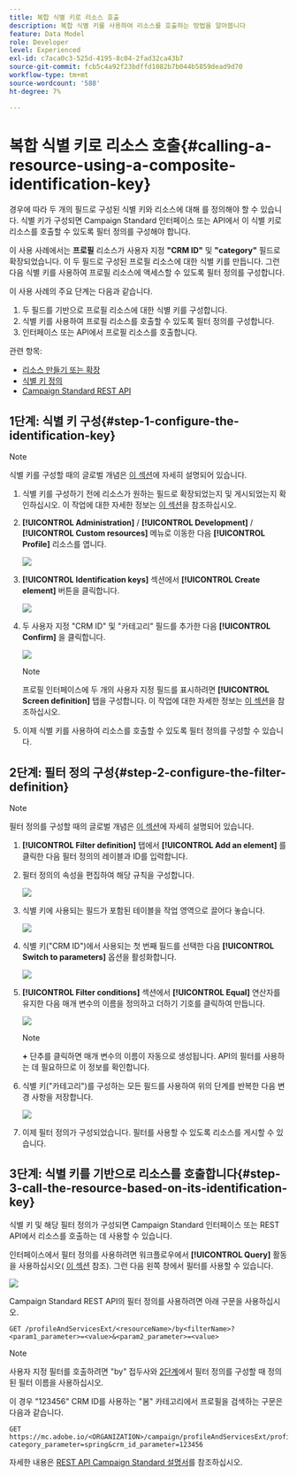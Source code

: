 ```yaml
---
title: 복합 식별 키로 리소스 호출
description: 복합 식별 키를 사용하여 리소스를 호출하는 방법을 알아봅니다
feature: Data Model
role: Developer
level: Experienced
exl-id: c7aca0c3-525d-4195-8c04-2fad32ca43b7
source-git-commit: fcb5c4a92f23bdffd1082b7b044b5859dead9d70
workflow-type: tm+mt
source-wordcount: '588'
ht-degree: 7%

---
```


# 복합 식별 키로 리소스 호출{#calling-a-resource-using-a-composite-identification-key}

경우에 따라 두 개의 필드로 구성된 식별 키와 리소스에 대해 를 정의해야 할 수 있습니다. 식별 키가 구성되면 Campaign Standard 인터페이스 또는 API에서 이 식별 키로 리소스를 호출할 수 있도록 필터 정의를 구성해야 합니다.

이 사용 사례에서는 **프로필** 리소스가 사용자 지정 **&quot;CRM ID&quot;** 및 **&quot;category&quot;** 필드로 확장되었습니다. 이 두 필드로 구성된 프로필 리소스에 대한 식별 키를 만듭니다. 그런 다음 식별 키를 사용하여 프로필 리소스에 액세스할 수 있도록 필터 정의를 구성합니다.

이 사용 사례의 주요 단계는 다음과 같습니다.

1. 두 필드를 기반으로 프로필 리소스에 대한 식별 키를 구성합니다.
1. 식별 키를 사용하여 프로필 리소스를 호출할 수 있도록 필터 정의를 구성합니다.
1. 인터페이스 또는 API에서 프로필 리소스를 호출합니다.

관련 항목:

* [리소스 만들기 또는 확장](../../developing/using/creating-or-extending-the-resource.md)
* [식별 키 정의](../../developing/using/configuring-the-resource-s-data-structure.md#defining-identification-keys)
* [Campaign Standard REST API](../../api/using/get-started-apis.md)

## 1단계: 식별 키 구성{#step-1-configure-the-identification-key}

>[!NOTE]
> 식별 키를 구성할 때의 글로벌 개념은 [이 섹션](../../developing/using/configuring-the-resource-s-data-structure.md#defining-identification-keys)에 자세히 설명되어 있습니다.

1. 식별 키를 구성하기 전에 리소스가 원하는 필드로 확장되었는지 및 게시되었는지 확인하십시오. 이 작업에 대한 자세한 정보는 [이 섹션](../../developing/using/creating-or-extending-the-resource.md)을 참조하십시오.

1. **[!UICONTROL Administration]** / **[!UICONTROL Development]** / **[!UICONTROL Custom resources]** 메뉴로 이동한 다음 **[!UICONTROL Profile]** 리소스를 엽니다.

   ![](assets/uc_idkey1.png)

1. **[!UICONTROL Identification keys]** 섹션에서 **[!UICONTROL Create element]** 버튼을 클릭합니다.

   ![](assets/uc_idkey2.png)

1. 두 사용자 지정 &quot;CRM ID&quot; 및 &quot;카테고리&quot; 필드를 추가한 다음 **[!UICONTROL Confirm]** 을 클릭합니다.

   ![](assets/uc_idkey3.png)

   >[!NOTE]
   > 프로필 인터페이스에 두 개의 사용자 지정 필드를 표시하려면 **[!UICONTROL Screen definition]** 탭을 구성합니다. 이 작업에 대한 자세한 정보는 [이 섹션](../../developing/using/configuring-the-screen-definition.md)을 참조하십시오.

1. 이제 식별 키를 사용하여 리소스를 호출할 수 있도록 필터 정의를 구성할 수 있습니다.

## 2단계: 필터 정의 구성{#step-2-configure-the-filter-definition}

>[!NOTE]
> 필터 정의를 구성할 때의 글로벌 개념은 [이 섹션](../../developing/using/configuring-filter-definition.md)에 자세히 설명되어 있습니다.

1. **[!UICONTROL Filter definition]** 탭에서 **[!UICONTROL Add an element]** 를 클릭한 다음 필터 정의의 레이블과 ID를 입력합니다.

1. 필터 정의의 속성을 편집하여 해당 규칙을 구성합니다.

   ![](assets/uc_idkey4.png)

1. 식별 키에 사용되는 필드가 포함된 테이블을 작업 영역으로 끌어다 놓습니다.

   ![](assets/uc_idkey5.png)

1. 식별 키(&quot;CRM ID&quot;)에서 사용되는 첫 번째 필드를 선택한 다음 **[!UICONTROL Switch to parameters]** 옵션을 활성화합니다.

   ![](assets/uc_idkey6.png)

1. **[!UICONTROL Filter conditions]** 섹션에서 **[!UICONTROL Equal]** 연산자를 유지한 다음 매개 변수의 이름을 정의하고 더하기 기호를 클릭하여 만듭니다.

   ![](assets/uc_idkey7.png)

   >[!NOTE]
   > **+** 단추를 클릭하면 매개 변수의 이름이 자동으로 생성됩니다. API의 필터를 사용하는 데 필요하므로 이 정보를 확인합니다.

1. 식별 키(&quot;카테고리&quot;)를 구성하는 모든 필드를 사용하여 위의 단계를 반복한 다음 변경 사항을 저장합니다.

   ![](assets/uc_idkey8.png)

1. 이제 필터 정의가 구성되었습니다. 필터를 사용할 수 있도록 리소스를 게시할 수 있습니다.

## 3단계: 식별 키를 기반으로 리소스를 호출합니다{#step-3-call-the-resource-based-on-its-identification-key}

식별 키 및 해당 필터 정의가 구성되면 Campaign Standard 인터페이스 또는 REST API에서 리소스를 호출하는 데 사용할 수 있습니다.

인터페이스에서 필터 정의를 사용하려면 워크플로우에서 **[!UICONTROL Query]** 활동을 사용하십시오( [이 섹션](../../automating/using/query.md) 참조). 그런 다음 왼쪽 창에서 필터를 사용할 수 있습니다.

![](assets/uc_idkey9.png)

Campaign Standard REST API의 필터 정의를 사용하려면 아래 구문을 사용하십시오.

```
GET /profileAndServicesExt/<resourceName>/by<filterName>?<param1_parameter>=<value>&<param2_parameter>=<value>
```

>[!NOTE]
>사용자 지정 필터를 호출하려면 &quot;by&quot; 접두사와 [2단계](../../developing/using/uc-calling-resource-id-key.md#step-2-configure-the-filter-definition)에서 필터 정의를 구성할 때 정의된 필터 이름을 사용하십시오.

이 경우 &quot;123456&quot; CRM ID를 사용하는 &quot;봄&quot; 카테고리에서 프로필을 검색하는 구문은 다음과 같습니다.

```
GET https://mc.adobe.io/<ORGANIZATION>/campaign/profileAndServicesExt/profile/byidentification_key?category_parameter=spring&crm_id_parameter=123456
```

자세한 내용은 [REST API Campaign Standard 설명서](../../api/using/filtering.md)를 참조하십시오.

